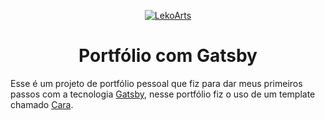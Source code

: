 <p align="center">
  <a href="https://cara.lekoarts.de">
    <img alt="LekoArts" src="https://img.lekoarts.de/gatsby/gatsby-site-illustration.png" />
  </a>
</p>
<h1 align="center">
  Portfólio com Gatsby
</h1>

Esse é um projeto de portfólio pessoal que fiz para dar meus primeiros passos com a tecnologia [Gatsby](https://www.gatsbyjs.com/), nesse portfólio fiz o uso de um template chamado [Cara](https://github.com/LekoArts/gatsby-starter-portfolio-cara).
